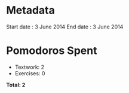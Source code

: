 Metadata
========
Start date : 3 June 2014
End date : 3 June 2014

Pomodoros Spent
==============
- Textwork: 2
- Exercises: 0

**Total: 2**
